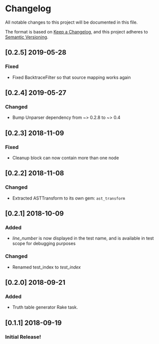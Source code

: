 # Changelog
All notable changes to this project will be documented in this file.

The format is based on [Keep a Changelog](https://keepachangelog.com/en/1.0.0/),
and this project adheres to [Semantic Versioning](https://semver.org/spec/v2.0.0.html).

## [0.2.5] 2019-05-28
### Fixed
- Fixed BacktraceFilter so that source mapping works again

## [0.2.4] 2019-05-27
### Changed
- Bump Unparser dependency from ~> 0.2.8 to ~> 0.4

## [0.2.3] 2018-11-09
### Fixed
- Cleanup block can now contain more than one node

## [0.2.2] 2018-11-08
### Changed
- Extracted ASTTransform to its own gem: `ast_transform`

## [0.2.1] 2018-10-09
### Added
- _line_number_ is now displayed in the test name, and is available in test scope for debugging purposes

### Changed
- Renamed test_index to _test_index_

## [0.2.0] 2018-09-21
### Added
- Truth table generator Rake task.

## [0.1.1] 2018-09-19
### Initial Release!